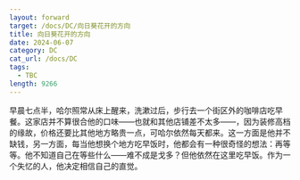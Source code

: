 ```yaml
---
layout: forward
target: /docs/DC/向日葵花开的方向
title: 向日葵花开的方向
date: 2024-06-07
category: DC
cat_url: /docs/DC
tags: 
  - TBC
length: 9266
---
```


早晨七点半，哈尔照常从床上醒来，洗漱过后，步行去一个街区外的咖啡店吃早餐。这家店并不算很合他的口味——也就和其他店铺差不太多——，因为装修高档的缘故，价格还要比其他地方略贵一点，可哈尔依然每天都来。这一方面是他并不缺钱，另一方面，每当他想换个地方吃早饭时，他都会有一种很奇怪的想法：再等等。他不知道自己在等些什么——难不成是戈多？但他依然在这里吃早饭。作为一个失忆的人，他决定相信自己的直觉。
